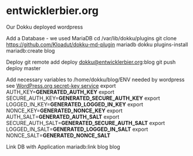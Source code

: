 entwicklerbier.org
==================

Our Dokku deployed wordpress

Add a Database - we used MariaDB
  cd /var/lib/dokku/plugins
  git clone https://github.com/Kloadut/dokku-md-plugin mariadb
  dokku plugins-install
  mariadb:create blog

Deploy
  git remote add deploy dokku@entwicklerbier.org:blog
  git push deploy master

Add necessary variables to /home/dokku/blog/ENV needed by wordpress see [WordPress.org secret-key service](https://api.wordpress.org/secret-key/1.1/salt/)
  export AUTH_KEY=__GENERATED_AUTH_KEY__
  export SECURE_AUTH_KEY=__GENERATED_SECURE_AUTH_KEY__
  export LOGGED_IN_KEY=__GENERATED_LOGGED_IN_KEY__
  export NONCE_KEY=__GENERATED_NONCE_KEY__
  export AUTH_SALT=__GENERATED_AUTH_SALT__
  export SECURE_AUTH_SALT=__GENERATED_SECURE_AUTH_SALT__
  export LOGGED_IN_SALT=__GENERATED_LOGGED_IN_SALT__
  export NONCE_SALT=__GENERATED_NONCE_SALT__

Link DB with Application
  mariadb:link blog blog
